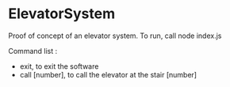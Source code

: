 # ElevatorSystem

Proof of concept of an elevator system.
To run, call node index.js

Command list :
  - exit, to exit the software
  - call [number], to call the elevator at the stair [number]
